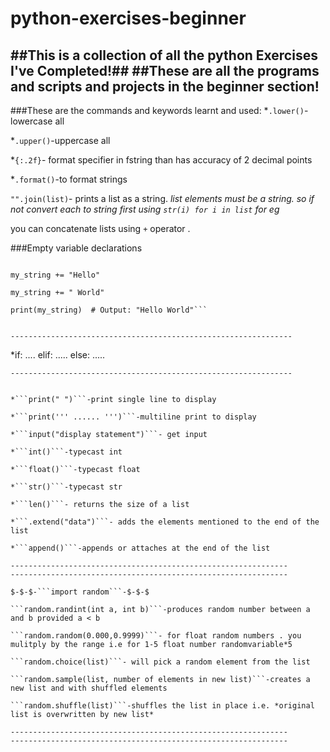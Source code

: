 # python-exercises-beginner
##This is a collection of all the python Exercises I've Completed!##
##These are all the programs and scripts and projects in the beginner section!
---------------------------------------------------------------
###These are the commands and keywords learnt and used:
*```.lower()```-lowercase all

*```.upper()```-uppercase all

*```{:.2f}```- format specifier in fstring than has accuracy of 2 decimal points

*```.format()```-to format strings 

```"".join(list)```- prints a list as a string. *list elements must be a string. so if not convert each to string first using ```str(i) for i in list``` for eg*

you can concatenate lists using ```+``` operator .

###Empty variable declarations

```my_string = ""

my_string += "Hello"

my_string += " World"

print(my_string)  # Output: "Hello World"```


---------------------------------------------------------------
```
*if:
....
elif:
.....
else:
.....
```
---------------------------------------------------------------


*```print(" ")```-print single line to display

*```print(''' ...... ''')```-multiline print to display

*```input("display statement")```- get input 

*```int()```-typecast int

*```float()```-typecast float

*```str()```-typecast str

*```len()```- returns the size of a list

*```.extend("data")```- adds the elements mentioned to the end of the list

*```append()```-appends or attaches at the end of the list

--------------------------------------------------------------
--------------------------------------------------------------

$-$-$-```import random```-$-$-$

```random.randint(int a, int b)```-produces random number between a and b provided a < b

```random.random(0.000,0.9999)```- for float random numbers . you mulitply by the range i.e for 1-5 float number randomvariable*5

```random.choice(list)```- will pick a random element from the list

```random.sample(list, number of elements in new list)```-creates a new list and with shuffled elements

```random.shuffle(list)```-shuffles the list in place i.e. *original list is overwritten by new list*

--------------------------------------------------------------
--------------------------------------------------------------
